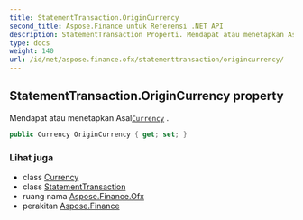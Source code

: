 ```yaml
---
title: StatementTransaction.OriginCurrency
second_title: Aspose.Finance untuk Referensi .NET API
description: StatementTransaction Properti. Mendapat atau menetapkan AsalCurrency .
type: docs
weight: 140
url: /id/net/aspose.finance.ofx/statementtransaction/origincurrency/
---
```

## StatementTransaction.OriginCurrency property

Mendapat atau menetapkan Asal[`Currency`](../currency/) .

```csharp
public Currency OriginCurrency { get; set; }
```

### Lihat juga

* class [Currency](../../currency/)
* class [StatementTransaction](../)
* ruang nama [Aspose.Finance.Ofx](../../statementtransaction/)
* perakitan [Aspose.Finance](../../../)


